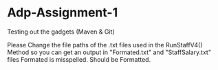 # Adp-Assignment-1
Testing out the gadgets (Maven &amp; Git)

Please Change the file paths of the .txt files used in the RunStaffV4() Method so you can get an output in "Formated.txt" and "StaffSalary.txt" files 
Formated is misspelled. Should be Formatted.
